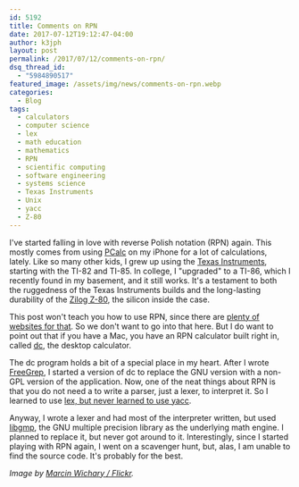 ```yaml
---
id: 5192
title: Comments on RPN
date: 2017-07-12T19:12:47-04:00
author: k3jph
layout: post
permalink: /2017/07/12/comments-on-rpn/
dsq_thread_id:
  - "5984890517"
featured_image: /assets/img/news/comments-on-rpn.webp
categories:
  - Blog
tags:
  - calculators
  - computer science
  - lex
  - math education
  - mathematics
  - RPN
  - scientific computing
  - software engineering
  - systems science
  - Texas Instruments
  - Unix
  - yacc
  - Z-80
---
```

I've started falling in love with reverse Polish notation (RPN)
again. This mostly comes from using [PCalc](http://www.pcalc.com/)
on my iPhone for a lot of calculations, lately. Like so many other
kids, I grew up using the [Texas Instruments](https://education.ti.com/),
starting with the TI-82 and TI-85. In college, I "upgraded" to a
TI-86, which I recently found in my basement, and it still works.
It's a testament to both the ruggedness of the Texas Instruments
builds and the long-lasting durability of the [Zilog
Z-80](http://www.z80.info/), the silicon inside the case.

This post won't teach you how to use RPN, since there are [plenty
of websites for
that](https://www.google.com/search?q=how+to+use+reverse+polish+notation).
So we don't want to go into that here. But I do want to point out
that if you have a Mac, you have an RPN calculator built right in,
called
[dc](https://www.freebsd.org/cgi/man.cgi?query=dc&amp;apropos=0&amp;sektion=0&amp;manpath=Darwin+8.0.1%2Fppc&amp;arch=default&amp;format=html),
the desktop calculator.

The dc program holds a bit of a special place in my heart. After I
wrote [FreeGrep](/software), I started a version of dc to
replace the GNU version with a non-GPL version of the application.
Now, one of the neat things about RPN is that you do not need a to
write a parser, just a lexer, to interpret it. So I learned to use
[lex, but never learned to use yacc](http://dinosaur.compilertools.net/).

Anyway, I wrote a lexer and had most of the interpreter written,
but used [libgmp](https://gmplib.org/), the GNU multiple precision
library as the underlying math engine. I planned to replace it, but
never got around to it. Interestingly, since I started playing with
RPN again, I went on a scavenger hunt, but, alas, I am unable to
find the source code. It's probably for the best.

_Image by [Marcin Wichary /
Flickr](https://www.flickr.com/photos/mwichary/2225327298/)._
